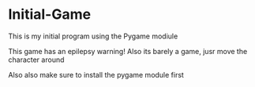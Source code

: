 # Initial-Game
This is my initial program using the Pygame modiule

This game has an epilepsy warning!
Also its barely a game, jusr move the character around

Also also make sure to install the pygame module first 
